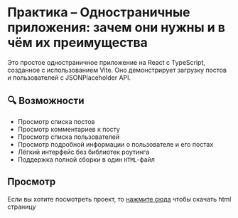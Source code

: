 # Практика – Одностраничные приложения: зачем они нужны и в чём их преимущества

Это простое одностраничное приложение на React с TypeScript, созданное с использованием Vite. Оно демонстрирует загрузку постов и пользователей с JSONPlaceholder API.

## 🔍 Возможности

- Просмотр списка постов
- Просмотр комментариев к посту
- Просмотр списка пользователей
- Просмотр подробной информации о пользователе и его постах
- Лёгкий интерфейс без библиотек роутинга
- Поддержка полной сборки в один `HTML`-файл

## Просмотр

Если вы хотите посмотреть проект, то [нажмите сюда](./dist/index.html) чтобы скачать html страницу
